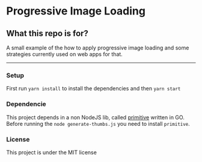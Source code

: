 # Progressive Image Loading

## What this repo is for?

A small example of the how to apply progressive image loading and some strategies currently used on web apps for that.

---

### Setup

First run `yarn install` to install the dependencies and then `yarn start`

### Dependencie

This project depends in a non NodeJS lib, called [primitive](https://github.com/fogleman/primitive) written in GO.
Before running the `node generate-thumbs.js` you need to install `primitive`.

### License

This project is under the MIT license